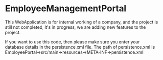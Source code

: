 # EmployeeManagementPortal

This WebApplication is for internal working of a company, and the project is still not completed, it's in progress, we are adding new
features to the project.

If you want to use this code, then please make sure you enter your database details in the persistence.xml file. 
The path of persistence.xml is EmployeePortal->src/main->resources->META-INF->persistence.xml
